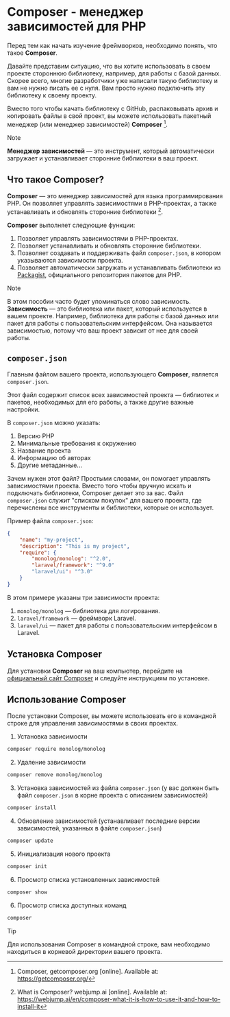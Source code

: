 # Composer - менеджер зависимостей для PHP

Перед тем как начать изучение фреймворков, необходимо понять, что такое **Composer**.

Давайте представим ситуацию, что вы хотите использовать в своем проекте стороннюю библиотеку, например, для работы с базой данных. Скорее всего, многие разработчики уже написали такую библиотеку и вам не нужно писать ее с нуля. Вам просто нужно подключить эту библиотеку к своему проекту.

Вместо того чтобы качать библиотеку с GitHub, распаковывать архив и копировать файлы в свой проект, вы можете использовать пакетный менеджер (или менеджер зависимостей) **Composer** [^1].

> [!NOTE]
> **Менеджер зависимостей** — это инструмент, который автоматически загружает и устанавливает сторонние библиотеки в ваш проект.

## Что такое Composer?

**Composer** — это менеджер зависимостей для языка программирования PHP. Он позволяет управлять зависимостями в PHP-проектах, а также устанавливать и обновлять сторонние библиотеки [^2].

**Composer** выполняет следующие функции:

1. Позволяет управлять зависимостями в PHP-проектах.
2. Позволяет устанавливать и обновлять сторонние библиотеки.
3. Позволяет создавать и поддерживать файл `composer.json`, в котором указываются зависимости проекта.
4. Позволяет автоматически загружать и устанавливать библиотеки из [Packagist](https://packagist.org/), официального репозитория пакетов для PHP.

> [!NOTE]
> В этом пособии часто будет упоминаться слово зависимость. 
> **Зависимость** — это библиотека или пакет, который используется в вашем проекте. Например, библиотека для работы с базой данных или пакет для работы с пользовательским интерфейсом. Она называется зависимостью, потому что ваш проект зависит от нее для своей работы.

## `composer.json`

Главным файлом вашего проекта, использующего **Composer**, является `composer.json`.

Этот файл содержит список всех зависимостей проекта — библиотек и пакетов, необходимых для его работы, а также другие важные настройки.

 В `composer.json` можно указать:
   
1. Версию PHP
2. Минимальные требования к окружению
3. Название проекта
4. Информацию об авторах
5. Другие метаданные...

Зачем нужен этот файл? Простыми словами, он помогает управлять зависимостями проекта. Вместо того чтобы вручную искать и подключать библиотеки, Composer делает это за вас. Файл `composer.json` служит "списком покупок" для вашего проекта, где перечислены все инструменты и библиотеки, которые он использует.

Пример файла `composer.json`:

```json
{
    "name": "my-project",
    "description": "This is my project",
    "require": {
        "monolog/monolog": "^2.0",
        "laravel/framework": "^9.0"
        "laravel/ui": "^3.0"
    }
}
```

В этом примере указаны три зависимости проекта:

1. `monolog/monolog` — библиотека для логирования.
2. `laravel/framework` — фреймворк Laravel.
3. `laravel/ui` — пакет для работы с пользовательским интерфейсом в Laravel.

## Установка Composer

Для установки **Composer** на ваш компьютер, перейдите на [официальный сайт Composer](https://getcomposer.org/) и следуйте инструкциям по установке.

## Использование Composer

После установки Composer, вы можете использовать его в командной строке для управления зависимостями в своих проектах.

1. Установка зависимости

```bash
composer require monolog/monolog
```

2. Удаление зависимости

```bash
composer remove monolog/monolog
```

3. Установка зависимостей из файла `composer.json` (у вас должен быть файл `composer.json` в корне проекта с описанием зависимостей)

```bash
composer install
```

4. Обновление зависимостей (устанавливает последние версии зависимостей, указанных в файле `composer.json`)

```bash
composer update
```

5. Инициализация нового проекта

```bash
composer init
```

6. Просмотр списка установленных зависимостей

```bash
composer show
```

6. Просмотр списка доступных команд

```bash
composer
```

> [!TIP]
> Для использования Composer в командной строке, вам необходимо находиться в корневой директории вашего проекта.

[^1]: Composer, getcomposer.org [online]. Available at: https://getcomposer.org/
[^2]: What is Composer? webjump.ai [online]. Available at: https://webjump.ai/en/composer-what-it-is-how-to-use-it-and-how-to-install-it
